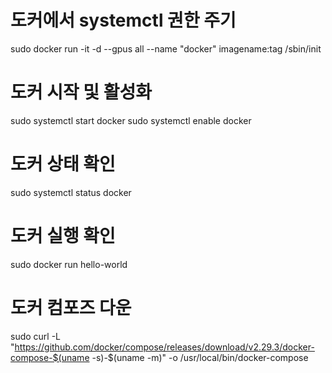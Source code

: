 # 도커에서 systemctl 권한 주기

sudo docker run -it -d --gpus all --name "docker" imagename:tag /sbin/init

# 도커 시작 및 활성화

sudo systemctl start docker
sudo systemctl enable docker

# 도커 상태 확인

sudo systemctl status docker

# 도커 실행 확인

sudo docker run hello-world

# 도커 컴포즈 다운

sudo curl -L "<https://github.com/docker/compose/releases/download/v2.29.3/docker-compose-$(uname> -s)-$(uname -m)" -o /usr/local/bin/docker-compose
